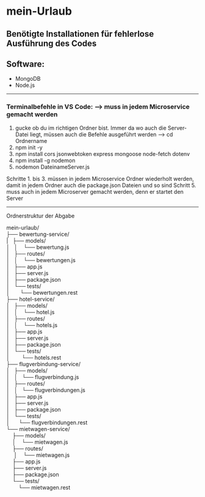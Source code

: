 # mein-Urlaub

## Benötigte Installationen für fehlerlose Ausführung des Codes

## Software:
- MongoDB
- Node.js
----------------------------------------


### Terminalbefehle in VS Code: --> muss in jedem Microservice gemacht werden

 1. gucke ob du im richtigen Ordner bist. Immer da wo auch die Server-Datei liegt, müssen auch die Befehle ausgeführt werden --> cd Ordnername
 2. npm init -y
 3. npm install cors jsonwebtoken express mongoose node-fetch dotenv
 4. npm install -g nodemon
 5. nodemon DateinameServer.js

Schritte 1. bis 3. müssen in jedem Microservice Ordner wiederholt werden, damit in jedem Ordner auch die package.json Dateien und so sind
Schritt 5. muss auch in jedem Microserver gemacht werden, denn er startet den Server

--------------------------------------------------------------------------------------------------------------------------------------------------------





Ordnerstruktur der Abgabe <br>

mein-urlaub/ <br>
├── bewertung-service/ <br>
|&nbsp;&nbsp;&nbsp;├── models/ <br>
│&nbsp;&nbsp;&nbsp;│&nbsp;&nbsp;&nbsp;&nbsp;└── bewertung.js <br>
│&nbsp;&nbsp;&nbsp;├── routes/ <br>
│&nbsp;&nbsp;&nbsp;│&nbsp;&nbsp;&nbsp;&nbsp;└── bewertungen.js <br>
│&nbsp;&nbsp;&nbsp;├── app.js <br>
│&nbsp;&nbsp;&nbsp;├── server.js <br>
│&nbsp;&nbsp;&nbsp;├── package.json <br>
│&nbsp;&nbsp;&nbsp;└── tests/ <br>
│&nbsp;&nbsp;&nbsp;&nbsp;&nbsp;&nbsp;&nbsp;└── bewertungen.rest <br>
├── hotel-service/ <br>
│&nbsp;&nbsp;&nbsp;├── models/ <br>
│&nbsp;&nbsp;&nbsp;│&nbsp;&nbsp;&nbsp;&nbsp;└── hotel.js <br>
│&nbsp;&nbsp;&nbsp;├── routes/ <br>
│&nbsp;&nbsp;&nbsp;│&nbsp;&nbsp;&nbsp;&nbsp;└── hotels.js <br>
│&nbsp;&nbsp;&nbsp;├── app.js <br>
│&nbsp;&nbsp;&nbsp;├── server.js <br>
│&nbsp;&nbsp;&nbsp;├── package.json <br>
│&nbsp;&nbsp;&nbsp;└── tests/ <br>
│&nbsp;&nbsp;&nbsp;&nbsp;&nbsp;&nbsp;&nbsp;&nbsp;└── hotels.rest <br>
├── flugverbindung-service/ <br>
│&nbsp;&nbsp;&nbsp;├── models/ <br>
│&nbsp;&nbsp;&nbsp;│&nbsp;&nbsp;&nbsp;└── flugverbindung.js <br>
│&nbsp;&nbsp;&nbsp;├── routes/ <br>
│&nbsp;&nbsp;&nbsp;│&nbsp;&nbsp;&nbsp;└── flugverbindungen.js <br>
│&nbsp;&nbsp;&nbsp;├── app.js <br>
│&nbsp;&nbsp;&nbsp;├── server.js <br>
│&nbsp;&nbsp;&nbsp;├── package.json <br>
│&nbsp;&nbsp;&nbsp;└── tests/ <br>
│&nbsp;&nbsp;&nbsp;&nbsp;&nbsp;&nbsp;└── flugverbindungen.rest <br>
└── mietwagen-service/ <br>
&nbsp;&nbsp;&nbsp;&nbsp;├── models/ <br>
&nbsp;&nbsp;&nbsp;&nbsp;│&nbsp;&nbsp;&nbsp;&nbsp;└── mietwagen.js <br>
&nbsp;&nbsp;&nbsp;&nbsp;├── routes/ <br>
&nbsp;&nbsp;&nbsp;&nbsp;&nbsp;│&nbsp;&nbsp;&nbsp;&nbsp;└── mietwagen.js <br>
&nbsp;&nbsp;&nbsp;&nbsp;├── app.js <br>
&nbsp;&nbsp;&nbsp;&nbsp;├── server.js <br>
&nbsp;&nbsp;&nbsp;&nbsp;├── package.json <br>
&nbsp;&nbsp;&nbsp;&nbsp;└── tests/ <br>
&nbsp;&nbsp;&nbsp;&nbsp;&nbsp;&nbsp;&nbsp;&nbsp;└── mietwagen.rest
